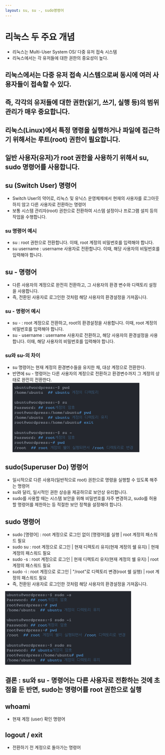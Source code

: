 ```yaml
---
layout: su, su -, sudo명령어
---
```


# 리눅스 두 주요 개념
- 리눅스는 Multi-User System OS/ 다중 유저 접속 시스템
- 리눅스에서는 각 유저들에 대한 권한의 중요성이 높다.


## 리눅스에서는 다중 유저 접속 시스템으로써 동시에 여러 사용자들이 접속할 수 있다.
## 즉, 각각의 유저들에 대한 권한(읽기, 쓰기, 실행 등)의 범위 관리가 매우 중요합니다.
## 리눅스(Linux)에서 특정 명령을 실행하거나 파일에 접근하기 위해서는 루트(root) 권한이 필요합니다. 
## 일반 사용자(유저)가 root 권한을 사용하기 위해서 su, sudo 명령어를 사용합니다. 


## su (Switch User) 명령어
- Switch User의 약어로, 리눅스 및 유닉스 운영체제에서 현재의 사용자를 로그아웃하지 않고 다른 사용자로 전환하는 명령어
- 보통 시스템 관리자(root) 권한으로 전환하여 시스템 설정이나 프로그램 설치 등의 작업을 수행합니다.


### su 명령어 예시
- su : root 권한으로 전환합니다. 이때, root 계정의 비밀번호를 입력해야 합니다. 
- su username : username 사용자로 전환합니다. 이때, 해당 사용자의 비밀번호를 입력해야 합니다.


## su - 명령어
- 다른 사용자의 계정으로 완전히 전환하고, 그 사용자의 환경 변수와 디렉토리 설정을 사용합니다.
- 즉, 전환된 사용자로 로그인한 것처럼 해당 사용자의 환경설정을 가져옵니다. 


### su - 명령어 예시 
- su - : root 계정으로 전환하고, root의 환경설정을 사용합니다. 이때, root 계정의 비밀번호를 입력해야 합니다. 
- su - username : username 사용자로 전환하고, 해당 사용자의 환경설정을 사용합니다. 이때, 해당 사용자의 비밀번호를 입력해야 합니다.


### su와 su-의 차이
- su 명령어는 현재 계정의 환경변수들을 유지한 채, 대상 계정으로 전환한다.
- 반면에 su - 명령어는 다른 사용자의 계정으로 전환하고 환경변수까지 그 계정의 상태로 완전히 전환한다.
![su](./src/polytech/jeongmin/img/su.png)

## sudo(Superuser Do) 명령어
- 일시적으로 다른 사용자(일반적으로 root) 권한으로 명령을 실행할 수 있도록 해주는 명령어
- su와 달리, 일시적인 권한 상승을 제공하므로 보안상 유리합니다.
- sudo를 사용할 때는 시스템 보안을 위해 비밀번호를 자주 변경하고, sudo를 허용할 명령어를 제한하는 등 적절한 보안 정책을 설정해야 합니다.

## sudo 명령어
- sudo [명령어] : root 계정으로 로그인 없이 [명령어]를 실행 | root 계정의 패스워드 필요
- sudo su : root 계정으로 로그인 | 현재 디렉토리 유지(현재 계정의 쉘 유지) | 현재 계정의 패스워드 필요
- sudo -s : root 계정으로 로그인 | 현재 디렉토리 유지(현재 계정의 쉘 유지) | root 계정의 패스워드 필요
- sudo -i : root 계정으로 로그인 | "/root"로 디렉토리 변경(root 쉘 실행) | root 계정의 패스워드 필요
- 즉, 전환된 사용자로 로그인한 것처럼 해당 사용자의 환경설정을 가져옵니다. 

![sudo](./src/polytech/jeongmin/img/sudo.png)
## 결론 : su와 su - 명령어는 다른 사용자로 전환하는 것에 초점을 둔 반면, sudo는 명령어를 root 권한으로 실행

## whoami 
- 현재 계정 (user) 확인 명령어

## logout / exit 
- 전환하기 전 계정으로 돌아가는 명령어 